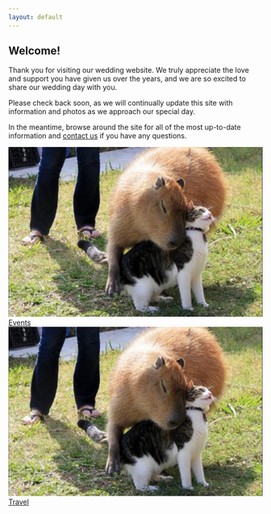 ```yaml
---
layout: default
---
```


## Welcome! ##

Thank you for visiting our wedding website. We truly appreciate the love and support you have given us over the years, and we are so excited to share our wedding day with you.

Please check back soon, as we will continually update this site with information and photos as we approach our special day.

In the meantime, browse around the site for all of the most up-to-date information and [contact us](/about/contact.html) if you have any questions.

<div class="quick-links">
  <div class="quick-link">
    <a href="/events">
      <img src="/images/banner-capybara.jpg" class="photo">
    <div>Events</div>
    </a>
  </div>
  <div class="quick-link">
    <a href="/travel">
      <img src="/images/banner-capybara.jpg" class="photo">
    <div>Travel</div>
    </a>
  </div>
</div>
